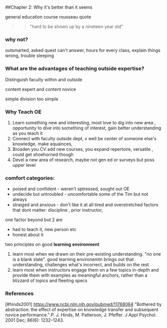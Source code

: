 ##Chapter 2: Why it's better than it seems 

general education course
rousseau quote 
>>"hard to be shown up by a nineteen year old"

### why not?

outsmarted, asked quest can't answer, hours for every class, explain things wrong, trouble sleeping 

### What are the advantages of teaching outside expertise? 

Distinguish faculty within and outside 

content expert and content novice

simple division too simple

### Why Teach  OE 

1. Learn something new and interesting, most love to dig into new area , opportunity to dive into something of interest, gain better understanding as you teach it
2. Connect with faculty outside dept, v well be center of someone else's knowledge, make aquainces, 
3. Broaden you CV add new courses, you expand repertoire, versatile , could get shoehorned though
4. Devel a new area of research, maybe not gen ed or surveys but poss upper level 

### comfort categories:

* poised and confident - weren't sptressed, sought out OE
* undecide but untroubled - uncomfortable some of the Tim but not always
* straiged and anxious - don't like it at all tired and overstretched 
factors that dont matter: discipline 
, prior instructor, 

one factor beyond but 2 are
* had to teach it, new person etc
*  honest about it 


two principles on good **learning environment**
1. learn most when we drawn on their pre-existing understanding.  "no one is a blank slate". good learning environemtn brings out that understanding, challenges what's incorrect, and builds on the rest
2. learn most when instructors engage them on a few topics in-depth and provide them with examples as meaningful anchors, rather than a blizzard of topics and fleeitng specs


### References 
[#hinds2001] https://www.ncbi.nlm.nih.gov/pubmed/11768064 "Bothered by abstraction: the effect of expertise on knowledge transfer and subsequent novice performance."  P. J. Hinds, M. Patterson, J. Pfeffer. J Appl Psychol. 2001 Dec; 86(6): 1232–1243.
